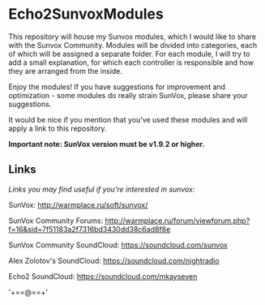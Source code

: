 # Echo2SunvoxModules

This repository will house my Sunvox modules, which I would like to share with the Sunvox Community.
Modules will be divided into categories, each of which will be assigned a separate folder.
For each module, I will try to add a small explanation, for which each controller is responsible and how they are arranged from the inside.

Enjoy the modules! If you have suggestions for improvement and optimization - some modules do really strain SunVox, please share your suggestions.

It would be nice if you mention that you've used these modules and will apply a link to this repository.

**Important note: SunVox version must be v1.9.2 or higher.**

## Links
*Links you may find useful if you're interested in sunvox:*

SunVox: http://warmplace.ru/soft/sunvox/

SunVox Community Forums: http://warmplace.ru/forum/viewforum.php?f=16&sid=7f51183a2f7316bd3430dd38c6ad8f8e

SunVox Community SoundCloud: https://soundcloud.com/sunvox

Alex Zolotov's SoundCloud: https://soundcloud.com/nightradio

Echo2 SoundCloud: https://soundcloud.com/mkayseven

'+==@==+'
